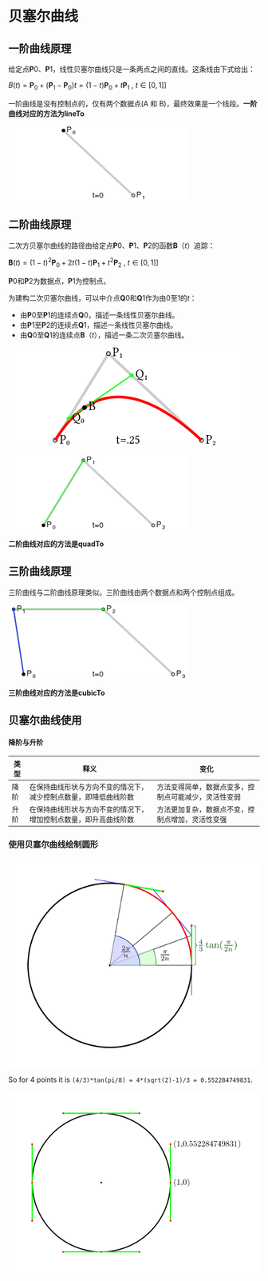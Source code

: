 # 贝塞尔曲线





## 一阶曲线原理

给定点**P**0、**P**1，线性贝塞尔曲线只是一条两点之间的直线。这条线由下式给出：

$B(t)={\mathbf  {P}}_{0}+({\mathbf  {P}}_{1}-{\mathbf  {P}}_{0})t=(1-t){\mathbf  {P}}_{0}+t{\mathbf  {P}}_{1}{\mbox{ , }}t\in [0,1]]$



一阶曲线是没有控制点的，仅有两个数据点(A 和 B)，最终效果是一个线段。**一阶曲线对应的方法为lineTo**

![img](images/bezier02.png)



## 二阶曲线原理

二次方贝塞尔曲线的路径由给定点**P**0、**P**1、**P**2的函数**B**（*t*）追踪：

${\mathbf  {B}}(t)=(1-t)^{{2}}{\mathbf  {P}}_{0}+2t(1-t){\mathbf  {P}}_{1}+t^{{2}}{\mathbf  {P}}_{2}{\mbox{ , }}t\in [0,1]]$

**P**0和**P**2为数据点，**P**1为控制点。



为建构二次贝塞尔曲线，可以中介点**Q**0和**Q**1作为由0至1的*t*：

- 由**P**0至**P**1的连续点**Q**0，描述一条线性贝塞尔曲线。
- 由**P**1至**P**2的连续点**Q**1，描述一条线性贝塞尔曲线。
- 由**Q**0至**Q**1的连续点**B**（*t*），描述一条二次贝塞尔曲线。

![](images/bezier05.png)



![](images/bezier03.gif)

**二阶曲线对应的方法是quadTo**



## 三阶曲线原理

三阶曲线与二阶曲线原理类似。三阶曲线由两个数据点和两个控制点组成。



![](images/bezier04.gif)

**三阶曲线对应的方法是cubicTo**



## 贝塞尔曲线使用

#### 降阶与升阶

| 类型 | 释义                                                         | 变化                                                 |
| ---- | ------------------------------------------------------------ | ---------------------------------------------------- |
| 降阶 | 在保持曲线形状与方向不变的情况下，减少控制点数量，即降低曲线阶数 | 方法变得简单，数据点变多，控制点可能减少，灵活性变弱 |
| 升阶 | 在保持曲线形状与方向不变的情况下，增加控制点数量，即升高曲线阶数 | 方法更加复杂，数据点不变，控制点增加，灵活性变强     |





### 使用贝塞尔曲线绘制圆形

![formula for n segments](images/270te.png)

So for 4 points it is `(4/3)*tan(pi/8) = 4*(sqrt(2)-1)/3 = 0.552284749831`.

![4 point case](images/aEsuA.png)